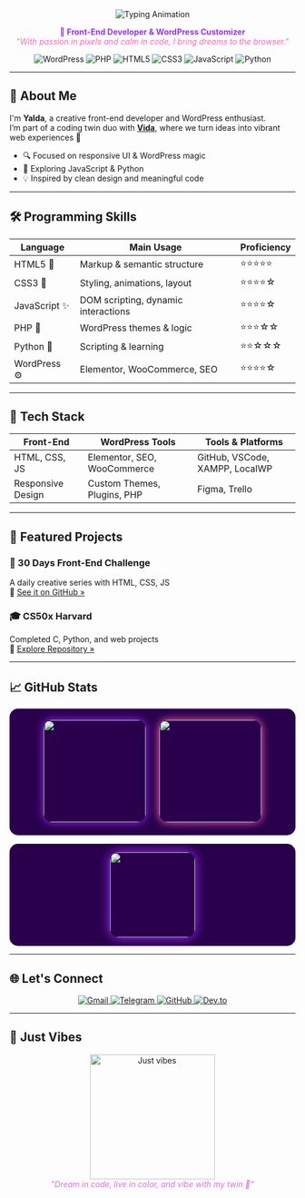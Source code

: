 <div align="center">
  <img src="https://readme-typing-svg.demolab.com?font=Fira+Code&size=28&duration=3000&pause=1000&color=BA55D3&center=true&width=500&lines=%F0%9F%94%A5+Hi%2C+I'm+Yalda!;Front-End+%26+WordPress+Developer;Crafting+Magical+UIs+with+Passion+!" alt="Typing Animation"/>
</div>

<p align="center">
  <strong style="color:#9B30FF;">💖 Front-End Developer & WordPress Customizer</strong><br/>
  <em style="color:#FF69B4;">"With passion in pixels and calm in code, I bring dreams to the browser."</em>
</p>

<p align="center">
  <img src="https://img.shields.io/badge/WordPress-9B30FF?style=for-the-badge&logo=wordpress&logoColor=white" alt="WordPress" />
  <img src="https://img.shields.io/badge/PHP-DA70D6?style=for-the-badge&logo=php&logoColor=white" alt="PHP" />
  <img src="https://img.shields.io/badge/HTML5-EE82EE?style=for-the-badge&logo=html5&logoColor=white" alt="HTML5" />
  <img src="https://img.shields.io/badge/CSS3-BA55D3?style=for-the-badge&logo=css3&logoColor=white" alt="CSS3" />
  <img src="https://img.shields.io/badge/JavaScript-DDA0DD?style=for-the-badge&logo=javascript&logoColor=black" alt="JavaScript" />
  <img src="https://img.shields.io/badge/Python-EE82EE?style=for-the-badge&logo=python&logoColor=black" alt="Python" />
</p>

---

## 💫 About Me

I'm **Yalda**, a creative front-end developer and WordPress enthusiast.  
I’m part of a coding twin duo with [**Vida**](https://github.com/VIDAKHOSHPEY22), where we turn ideas into vibrant web experiences 💜

- 🔍 Focused on responsive UI & WordPress magic  
- 🌱 Exploring JavaScript & Python  
- 💡 Inspired by clean design and meaningful code

---

## 🛠️ Programming Skills

| Language       | Main Usage                         | Proficiency |
|----------------|----------------------------------|-------------|
| HTML5 🧱       | Markup & semantic structure       | ⭐⭐⭐⭐⭐      |
| CSS3 🎨        | Styling, animations, layout       | ⭐⭐⭐⭐☆      |
| JavaScript ✨   | DOM scripting, dynamic interactions | ⭐⭐⭐⭐☆   |
| PHP 🐘         | WordPress themes & logic          | ⭐⭐⭐☆☆      |
| Python 🐍      | Scripting & learning              | ⭐⭐☆☆☆      |
| WordPress ⚙️   | Elementor, WooCommerce, SEO      | ⭐⭐⭐⭐☆      |

---

## 🧩 Tech Stack

| Front-End         | WordPress Tools                   | Tools & Platforms              |
|------------------|---------------------------------|-------------------------------|
| HTML, CSS, JS     | Elementor, SEO, WooCommerce      | GitHub, VSCode, XAMPP, LocalWP |
| Responsive Design | Custom Themes, Plugins, PHP      | Figma, Trello                 |

---

## 🚀 Featured Projects

### 🌈 30 Days Front-End Challenge  
A daily creative series with HTML, CSS, JS  
🔗 [See it on GitHub »](https://github.com/YALDAKHOSHPEY/30days-frontend)

### 🎓 CS50x Harvard  
Completed C, Python, and web projects  
🔗 [Explore Repository »](https://github.com/YALDAKHOSHPEY/cs50x)

---

## 📈 GitHub Stats

<p align="center" style="background: #2a004d; border-radius: 15px; padding: 20px;">
  <img src="https://github-readme-stats.vercel.app/api?username=YALDAKHOSHPEY&show_icons=true&theme=dark&title_color=DA70D6&text_color=E6E6FA&icon_color=FF69B4&bg_color=2a004d&hide_border=true" height="180" style="border-radius: 15px; box-shadow: 0 0 15px #9B30FF;"/>
  <img src="https://github-readme-stats.vercel.app/api/top-langs/?username=YALDAKHOSHPEY&layout=compact&theme=dark&title_color=DA70D6&text_color=E6E6FA&bg_color=2a004d&hide_border=true" height="180" style="border-radius: 15px; box-shadow: 0 0 15px #FF69B4; margin-left: 20px;"/>
</p>

<p align="center" style="background: #2a004d; border-radius: 15px; padding: 15px; margin-top: 15px;">
  <img src="https://github-readme-streak-stats.herokuapp.com?user=YALDAKHOSHPEY&theme=dark&hide_border=true&background=2a004d&stroke=DA70D6&fire=FF69B4&currStreakLabel=DA70D6&sideLabels=E6E6FA&sideNums=FF69B4" height="150" style="border-radius: 15px; box-shadow: 0 0 20px #9B30FF;" />
</p>

---

## 🌐 Let's Connect

<p align="center">
  <a href="mailto:yaldatwin@gmail.com" title="Email">
    <img src="https://img.shields.io/badge/Gmail-9B30FF?style=for-the-badge&logo=gmail&logoColor=white" alt="Gmail" />
  </a>
  <a href="https://t.me/yaldatwin" title="Telegram">
    <img src="https://img.shields.io/badge/Telegram-FF69B4?style=for-the-badge&logo=telegram&logoColor=white" alt="Telegram" />
  </a>
  <a href="https://github.com/YALDAKHOSHPEY" title="GitHub">
    <img src="https://img.shields.io/badge/GitHub-E6E6FA?style=for-the-badge&logo=github&logoColor=black" alt="GitHub" />
  </a>
  <a href="https://dev.to/yaldakhoshpey" title="Dev.to">
    <img src="https://img.shields.io/badge/Dev.to-DA70D6?style=for-the-badge&logo=dev.to&logoColor=white" alt="Dev.to" />
  </a>
</p>

---

## 🎀 Just Vibes

<p align="center">
  <img src="https://media.giphy.com/media/3oriO0OEd9QIDdllqo/giphy.gif" width="220" alt="Just vibes"/><br/>
  <em style="color: #DA70D6;">"Dream in code, live in color, and vibe with my twin 🌸"</em>
</p>
